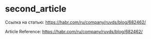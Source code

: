 # second_article

Ссылка на статью: https://habr.com/ru/company/ruvds/blog/682462/

Article Reference: https://habr.com/ru/company/ruvds/blog/682462/
